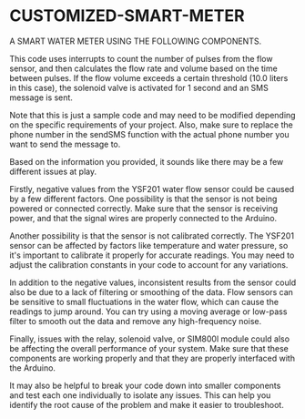 # CUSTOMIZED-SMART-METER
A SMART WATER METER USING THE FOLLOWING COMPONENTS.

This code uses interrupts to count the number of pulses from the flow sensor, and then calculates the flow rate and volume based on the time between pulses. If the flow volume exceeds a certain threshold (10.0 liters in this case), the solenoid valve is activated for 1 second and an SMS message is sent.

Note that this is just a sample code and may need to be modified depending on the specific requirements of your project. Also, make sure to replace the phone number in the sendSMS function with the actual phone number you want to send the message to.


Based on the information you provided, it sounds like there may be a few different issues at play.

Firstly, negative values from the YSF201 water flow sensor could be caused by a few different factors. One possibility is that the sensor is not being powered or connected correctly. Make sure that the sensor is receiving power, and that the signal wires are properly connected to the Arduino.

Another possibility is that the sensor is not calibrated correctly. The YSF201 sensor can be affected by factors like temperature and water pressure, so it's important to calibrate it properly for accurate readings. You may need to adjust the calibration constants in your code to account for any variations.

In addition to the negative values, inconsistent results from the sensor could also be due to a lack of filtering or smoothing of the data. Flow sensors can be sensitive to small fluctuations in the water flow, which can cause the readings to jump around. You can try using a moving average or low-pass filter to smooth out the data and remove any high-frequency noise.


Finally, issues with the relay, solenoid valve, or SIM800l module could also be affecting the overall performance of your system. Make sure that these components are working properly and that they are properly interfaced with the Arduino.

It may also be helpful to break your code down into smaller components and test each one individually to isolate any issues. This can help you identify the root cause of the problem and make it easier to troubleshoot.
